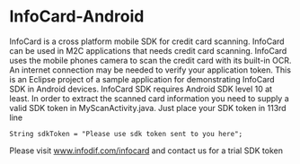 # InfoCard-Android
InfoCard is a cross platform mobile SDK for credit card scanning. InfoCard can be used in M2C applications that needs credit card scanning. 
InfoCard uses the mobile phones camera to scan the credit card with its built-in OCR. An internet connection may be needed to verify your application token.
This is an Eclipse project of a sample application for demonstrating InfoCard SDK in Android devices. InfoCard SDK requires Android SDK level 10 at least. 
In order to extract the scanned card information you need to supply a valid SDK token in MyScanActivity.java. 
Just place your SDK token in 113rd line
```
String sdkToken = "Please use sdk token sent to you here";
```
Please visit www.infodif.com/infocard and contact us for a trial SDK token 
